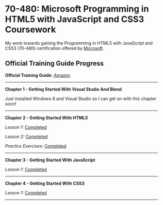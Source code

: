 70-480: Microsoft Programming in HTML5 with JavaScript and CSS3 Coursework
==========================================================================

My work towards gaining the Programming in HTML5 with JavaScript and CSS3 (70-480) certification offered by [Microsoft](https://www.microsoft.com/learning/en-gb/exam-70-480.aspx).


Official Training Guide Progress
--------------------------------

**Official Training Guide:**  [Amazon](http://www.amazon.com/gp/product/0735674388/ref=as_li_tl?ie=UTF8&camp=1789&creative=390957&creativeASIN=0735674388&linkCode=as2&tag=jacwar-20&linkId=X72WD74XZWWVTHZY)

---

**Chapter 1 - Getting Started With Visual Studio And Blend**

Just installed Windows 8 and Visual Studio so I can get on with this chapter soon!

---

**Chapter 2 - Getting Started With HTML5**

*Lesson 1:* [Completed](https://github.com/jacobwarduk/70-480-microsoft-html5-javascript-css3-coursework/blob/master/Chapter%202/lesson-1.html)

*Lesson 2:* [Completed](https://github.com/jacobwarduk/70-480-microsoft-html5-javascript-css3-coursework/blob/master/Chapter%202/lesson-2.html)

*Practice Exercises:* [Completed](https://github.com/jacobwarduk/70-480-microsoft-html5-javascript-css3-coursework/tree/master/Chapter%202/ContosoWebSite)


---

**Chapter 3 - Getting Started With JavaScript**

*Lesson 1:*
[Completed](https://github.com/jacobwarduk/70-480-microsoft-html5-javascript-css3-coursework/blob/master/Chapter%203/lesson-1.html)


---

**Chapter 4 - Getting Started With CSS3**

*Lesson 1:* [Completed](https://github.com/jacobwarduk/70-480-microsoft-html5-javascript-css3-coursework/blob/master/Chapter%204/lesson-1.html)


---
